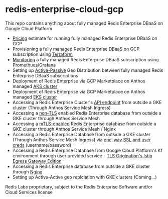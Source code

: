 # redis-enterprise-cloud-gcp

This repo contains anything about fully managed Redis Enterprise DBaaS on Google Cloud Platform

* [Pricing](/pricing/pricing.md) estimate for running fully managed Redis Enterprise DBaaS on GCP
* Provisioning a fully managed Redis Enterprise DBaaS on GCP subscription using [Terraform](/terraform//terraform.md)
* [Monitoring](/monitoring//monitoring.md) a fully managed Redis Enterprise DBaaS subscription using Promethues/Grafana
* Setting up [Active-Passive](/active-passive//active-passive-geo-distribution.md) Geo Distribution between fully managed Redis Enterprise DBaaS subscriptions
* Deployment of Redis Enterprise via GCP Marketplace on Anthos managed [AKS cluster](/marketplace/aks/aks-deploy.md)
* Deployment of Redis Enterprise via GCP Marketplace on Anthos managed [EKS cluster](/marketplace/eks/eks-deploy.md)
* Accessing a Redis Enterprise Cluster's [API endpoint](/gke/access-via-asm-ingress-rec/README.md) from outside a GKE cluster (Through Anthos Service Mesh Ingress) 
* Accessing a [non-TLS](/gke/access-via-asm-non-tls/README.md) enabled Redis Enterprise database from outside a GKE cluster through Anthos Service Mesh
* Accessing a [mTLS-enabled](/gke/access-via-asm-ingress/README.md) Redis Enterprise database from outside a GKE cluster through Anthos Service Mesh / Nginx
* Accessing a Redis Enterprise Database from outside a GKE cluster (Through Anthos Service Mesh Ingress) via [one-way SSL and user creds](/gke/access-via-asm-one-way-ssl%2Bcreds/README.md) (username/password)
* Accessing a Redis Enterprise Database from Google Cloud Platform's Kf environment through user provided service - [TLS Origination's Istio Egress Gateway Edition](/gke/access-via-asm-kf-tls-origination/README.md)
* Accessing a Redis Enterprise database from outside a GKE cluster through [Nginx](/gke/access-via-nginx/README.md)
* Setting up Active-Active geo replciation with GKE clusters (Coming...)

  
Redis Labs proprietary, subject to the Redis Enterprise Software and/or Cloud Services license
